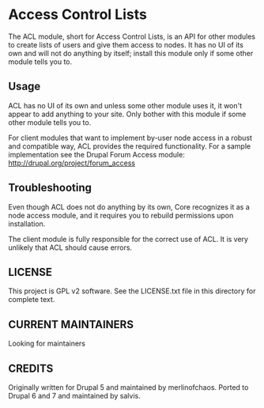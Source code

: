 
Access Control Lists
====================

The ACL module, short for Access Control Lists, is an API for other modules to create lists of users and give them access to nodes. It has no UI of its own and will not do anything by itself; install this module only if some other module tells you to.

Usage
-----

ACL has no UI of its own and unless some other module uses it, it won't appear
to add anything to your site. Only bother with this module if some other module
tells you to.

For client modules that want to implement by-user node access in a robust and
compatible way, ACL provides the required functionality.
For a sample implementation see the Drupal Forum Access module:
http://drupal.org/project/forum_access

Troubleshooting
---------------

Even though ACL does not do anything by its own, Core recognizes it as a node
access module, and it requires you to rebuild permissions upon installation.

The client module is fully responsible for the correct use of ACL. It is very
unlikely that ACL should cause errors. 

LICENSE
---------------    

This project is GPL v2 software. See the LICENSE.txt file in this directory 
for complete text.

CURRENT MAINTAINERS
---------------    

Looking for maintainers

CREDITS   
-------

Originally written for Drupal 5 and maintained by merlinofchaos.
Ported to Drupal 6 and 7 and maintained by salvis.


